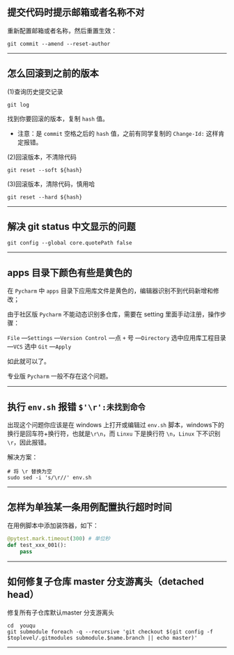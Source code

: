 ## 提交代码时提示邮箱或者名称不对

重新配置邮箱或者名称，然后重置生效：

```shell
git commit --amend --reset-author
```

---------------

## 怎么回滚到之前的版本

(1)查询历史提交记录

```shell
git log
```

找到你要回滚的版本，复制 `hash` 值。

- 注意：是 `commit` 空格之后的 `hash` 值，之前有同学复制的 `Change-Id:` 这样肯定报错。

(2)回滚版本，不清除代码

```shell
git reset --soft ${hash}
```

(3)回滚版本，清除代码，慎用哈

```shell
git reset --hard ${hash}
```

---------------------------

## 解决 git status 中文显示的问题

```shell
git config --global core.quotePath false
```

---------------------

## apps 目录下颜色有些是黄色的

在 `Pycharm` 中 `apps` 目录下应用库文件是黄色的，编辑器识别不到代码新增和修改；

由于社区版 `Pycharm` 不能动态识别多仓库，需要在 setting 里面手动注册，操作步骤：

`File` —`Settings` —`Version Control` —点 `+` 号  —`Directory` 选中应用库工程目录  —`VCS` 选中 `Git` —`Apply`

如此就可以了。

专业版 `Pycharm` 一般不存在这个问题。

------------------------------

## 执行 `env.sh` 报错 `$'\r':未找到命令`

出现这个问题你应该是在 windows 上打开或编辑过 `env.sh` 脚本，windows下的换行是回车符+换行符，也就是`\r\n`，而 `Linxu` 下是换行符 `\n`，`Linux` 下不识别 `\r`，因此报错。

解决方案：

```shell
# 将 \r 替换为空
sudo sed -i 's/\r//' env.sh
```

---------------------------

## 怎样为单独某一条用例配置执行超时时间

在用例脚本中添加装饰器，如下：

```python
@pytest.mark.timeout(300) # 单位秒
def test_xxx_001():
	pass
```

-----------------------

## 如何修复子仓库 master 分支游离头（detached head）

修复所有子仓库默认master 分支游离头

```shell
cd  youqu
git submodule foreach -q --recursive 'git checkout $(git config -f $toplevel/.gitmodules submodule.$name.branch || echo master)'
```

-------------------------
